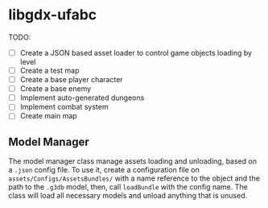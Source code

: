 # libgdx-ufabc

TODO:
- [ ] Create a JSON based asset loader to control game objects loading by level
- [ ] Create a test map
- [ ] Create a base player character
- [ ] Create a base enemy
- [ ] Implement auto-generated dungeons
- [ ] Implement combat system
- [ ] Create main map

## Model Manager
The model manager class manage assets loading and unloading, based on a `.json` config file.
To use it, create a configuration file on `assets/Configs/AssetsBundles/` with a name reference to the object and the path to the `.g3db` model, then, call `loadBundle` with the config name. The class will load all necessary models and unload anything that is unused.
